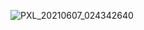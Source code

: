 ![PXL_20210607_024342640](https://user-images.githubusercontent.com/66021066/120952502-24178b80-c786-11eb-8787-4a1ca48a6422.jpg)
